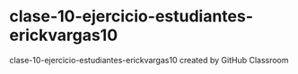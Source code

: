 # clase-10-ejercicio-estudiantes-erickvargas10
clase-10-ejercicio-estudiantes-erickvargas10 created by GitHub Classroom
